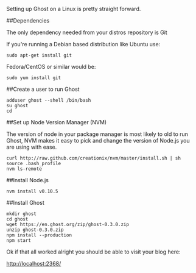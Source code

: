 Setting up Ghost on a Linux is pretty straight forward.
 
##Dependencies
 
The only dependency needed from your distros repository is Git
 
If you're running a Debian based distribution like Ubuntu use:
 
    sudo apt-get install git
 
Fedora/CentOS or similar would be:
 
    sudo yum install git
 
##Create a user to run Ghost
 
    adduser ghost --shell /bin/bash
    su ghost
    cd
 
##Set up Node Version Manager (NVM)
 
The version of node in your package manager is most likely to old to run Ghost, NVM makes it easy to pick and change the version of Node.js you are using with ease.
 
    curl http://raw.github.com/creationix/nvm/master/install.sh | sh
    source .bash_profile
    nvm ls-remote
 
##Install Node.js
 
    nvm install v0.10.5
 
##Install Ghost
 
    mkdir ghost
    cd ghost
    wget https://en.ghost.org/zip/ghost-0.3.0.zip
    unzip ghost-0.3.0.zip
    npm install --production
    npm start
 
Ok if that all worked alright you should be able to visit your blog here:
 
[http://localhost:2368/](http://localhost:2368/)
